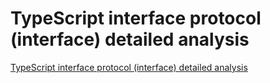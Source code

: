 # TypeScript interface protocol (interface) detailed analysis
[TypeScript interface protocol (interface) detailed analysis](https://aiwithcloud.com/2022/09/16/typescript_interface_protocol_interface_detailed_analysis/)